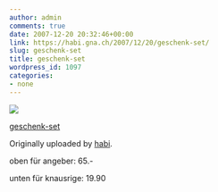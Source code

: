 ```yaml
---
author: admin
comments: true
date: 2007-12-20 20:32:46+00:00
link: https://habi.gna.ch/2007/12/20/geschenk-set/
slug: geschenk-set
title: geschenk-set
wordpress_id: 1097
categories:
- none
---
```



 [![](https://static.flickr.com/2175/2125650386_3943e598fb_m.jpg)](https://www.flickr.com/photos/habi/2125650386/)
   

 
  [geschenk-set](https://www.flickr.com/photos/habi/2125650386/)
    

  Originally uploaded by [habi](https://www.flickr.com/people/habi/).
 



oben für angeber: 65.-  

unten für knausrige: 19.90
  

